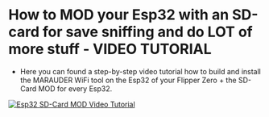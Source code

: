 # How to MOD your Esp32 with an SD-card for save sniffing and do LOT of more stuff - VIDEO TUTORIAL

- Here you can found a step-by-step video tutorial how to build and install the MARAUDER WiFi tool on the Esp32 of your Flipper Zero + the SD-Card MOD for every Esp32.

[![Esp32 SD-Card MOD Video Tutorial](https://img.youtube.com/vi/MBandRYF6MI/0.jpg)](https://www.youtube.com/watch?v=MBandRYF6MI)

